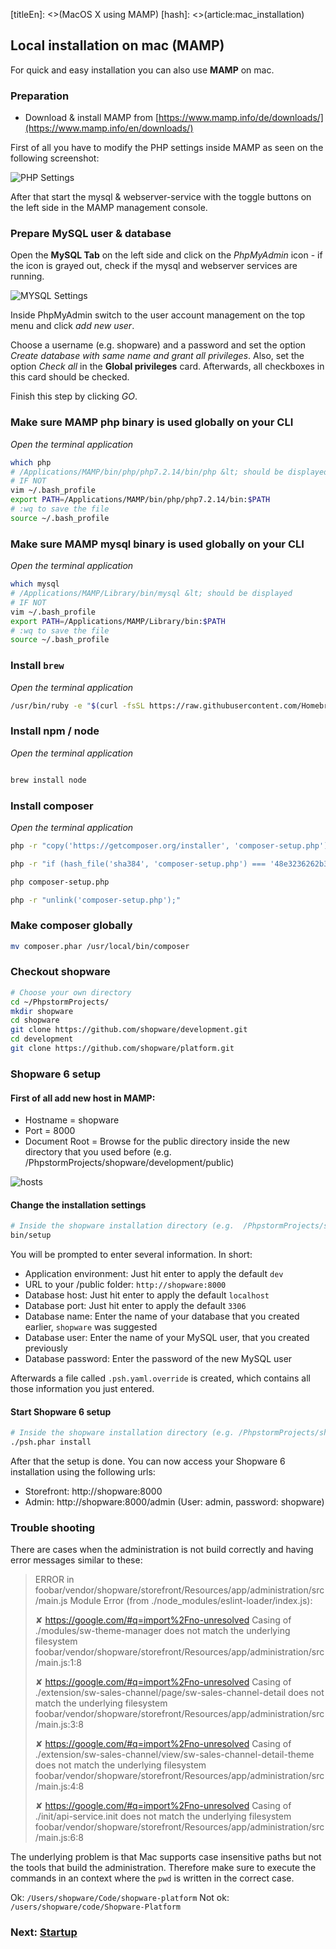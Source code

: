 [titleEn]: <>(MacOS X using MAMP)
[hash]: <>(article:mac_installation)


## Local installation on mac (MAMP)

For quick and easy installation you can also use **MAMP** on mac.

### Preparation

* Download & install MAMP from [https://www.mamp.info/de/downloads/](https://www.mamp.info/en/downloads/)


First of all you have to modify the PHP settings inside MAMP as seen on the following screenshot:


![PHP Settings](./img/10-mac-os-x-php.png)


After that start the mysql &amp; webserver-service with the toggle buttons on the left side in the MAMP management console.

### Prepare MySQL user &amp; database

Open the **MySQL Tab** on the left side and click on the *PhpMyAdmin* icon - if the icon is grayed out, check if the mysql and webserver services are running.


![MYSQL Settings](./img/10-mac-os-x-mysql.png)

Inside PhpMyAdmin switch to the user account management on the top menu and click *add new user*.

Choose a username (e.g. shopware) and a password and set the option *Create database with same name and grant all privileges*.
Also, set the option *Check all* in the **Global privileges** card. Afterwards, all checkboxes in this card should be checked.

Finish this step by clicking *GO*.

### Make sure MAMP php binary is used globally on your CLI

*Open the terminal application*
 
````bash
which php
# /Applications/MAMP/bin/php/php7.2.14/bin/php &lt; should be displayed
# IF NOT
vim ~/.bash_profile
export PATH=/Applications/MAMP/bin/php/php7.2.14/bin:$PATH
# :wq to save the file
source ~/.bash_profile

````

### Make sure MAMP mysql binary is used globally on your CLI

*Open the terminal application*


```bash
which mysql
# /Applications/MAMP/Library/bin/mysql &lt; should be displayed
# IF NOT
vim ~/.bash_profile
export PATH=/Applications/MAMP/Library/bin:$PATH
# :wq to save the file
source ~/.bash_profile
```

### Install `brew`

*Open the terminal application*

```bash
/usr/bin/ruby -e "$(curl -fsSL https://raw.githubusercontent.com/Homebrew/install/master/install)"
```

### Install npm / node

*Open the terminal application*

```bash

brew install node

```

### Install composer

*Open the terminal application*

```bash
php -r "copy('https://getcomposer.org/installer', 'composer-setup.php');"

php -r "if (hash_file('sha384', 'composer-setup.php') === '48e3236262b34d30969dca3c37281b3b4bbe3221bda826ac6a9a62d6444cdb0dcd0615698a5cbe587c3f0fe57a54d8f5') { echo 'Installer verified'; } else { echo 'Installer corrupt'; unlink('composer-setup.php'); } echo PHP_EOL;"

php composer-setup.php

php -r "unlink('composer-setup.php');"
```

### Make composer globally

```bash
mv composer.phar /usr/local/bin/composer
```

### Checkout shopware

```bash
# Choose your own directory
cd ~/PhpstormProjects/
mkdir shopware
cd shopware
git clone https://github.com/shopware/development.git
cd development
git clone https://github.com/shopware/platform.git
```


### Shopware 6 setup

#### **First of all add new host in MAMP:**​​​​</p>

* Hostname = shopware
* Port = 8000
* Document Root = Browse for the public directory inside the new directory that you used before (e.g. /PhpstormProjects/shopware/development/public)

![hosts](./img/10-mac-os-x-net.png)
 
#### **Change the installation settings**
 
```bash
# Inside the shopware installation directory (e.g.  /PhpstormProjects/shopware/development)
bin/setup
```

You will be prompted to enter several information.
In short:
- Application environment: Just hit enter to apply the default `dev`
- URL to your /public folder: `http://shopware:8000`
- Database host: Just hit enter to apply the default `localhost`
- Database port: Just hit enter to apply the default `3306`
- Database name: Enter the name of your database that you created earlier, `shopware` was suggested
- Database user: Enter the name of your MySQL user, that you created previously
- Database password: Enter the password of the new MySQL user

Afterwards a file called `.psh.yaml.override` is created, which contains all those information you just entered.

#### **Start Shopware 6 setup**

```bash
# Inside the shopware installation directory (e.g. /PhpstormProjects/shopware/development) 
./psh.phar install
```

After that the setup is done.
You can now access your Shopware 6 installation using the following urls:

* Storefront: http://shopware:8000
* Admin: http://shopware:8000/admin (User: admin, password: shopware)

### Trouble shooting

There are cases when the administration is not build correctly and having error messages similar to these:

> ERROR in foobar/vendor/shopware/storefront/Resources/app/administration/src/main.js
> Module Error (from ./node_modules/eslint-loader/index.js):
>
>   ✘  https://google.com/#q=import%2Fno-unresolved  Casing of ./modules/sw-theme-manager does not match the underlying filesystem                                       
>   foobar/vendor/shopware/storefront/Resources/app/administration/src/main.js:1:8
>
>   ✘  https://google.com/#q=import%2Fno-unresolved  Casing of ./extension/sw-sales-channel/page/sw-sales-channel-detail does not match the underlying filesystem        
>   foobar/vendor/shopware/storefront/Resources/app/administration/src/main.js:3:8
>
>   ✘  https://google.com/#q=import%2Fno-unresolved  Casing of ./extension/sw-sales-channel/view/sw-sales-channel-detail-theme does not match the underlying filesystem  
>   foobar/vendor/shopware/storefront/Resources/app/administration/src/main.js:4:8
>
>   ✘  https://google.com/#q=import%2Fno-unresolved  Casing of ./init/api-service.init does not match the underlying filesystem                                          
>   foobar/vendor/shopware/storefront/Resources/app/administration/src/main.js:6:8

The underlying problem is that Mac supports case insensitive paths but not the tools that build the administration. Therefore make sure to execute the commands in an context where the `pwd` is written in the correct case.

Ok: `/Users/shopware/Code/shopware-platform`
Not ok: `/users/shopware/code/Shopware-Platform`


### Next: [Startup](./../30-startup-guide/__categoryInfo.md)

